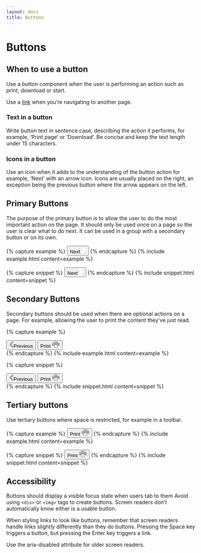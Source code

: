 ```yaml
---
layout: docs
title: Buttons
---
```


# Buttons

## When to use a button

Use a button component when the user is performing an action such as print, download or start.

Use a [link](links) when you’re navigating to another page.

### Text in a button

Write button text in sentence case, describing the action it performs, for example, ‘Print page’ or ‘Download’.
Be concise and keep the text length under 15 characters.

### Icons in a button

Use an icon when it adds to the understanding of the button action for example, ‘Next’ with an arrow icon.
Icons are usually placed on the right, an exception being the previous button where the arrow appears on the left.

## Primary Buttons

The purpose of the primary button is to allow the user to do the most important action on the page.
It should only be used once on a page so the user is clear what to do next.
It can be used in a group with a secondary button or on its own.

<!-- prettier-ignore-start -->
{% capture example %}
<button class="button">Next
  <svg class="ml-2" xmlns="http://www.w3.org/2000/svg" width="11" height="17" viewBox="0 0 11 17" fill="none">
    <path d="M10.8 9L2.9 16.8C2.8 16.9 2.6 17 2.5 17 2.3 17 2.1 16.9 2 16.8L0.2 15C0.1 14.9 0 14.8 0 14.6 0 14.4 0.1 14.2 0.2 14.1L5.9 8.5 0.2 2.9C0.1 2.8 0 2.6 0 2.4 0 2.2 0.1 2.1 0.2 2L2 0.2C2.1 0.1 2.3 0 2.5 0 2.6 0 2.8 0.1 2.9 0.2L10.8 8C10.9 8.2 11 8.3 11 8.5 11 8.7 10.9 8.8 10.8 9Z"
    fill="white" />
  </svg>
</button>
{% endcapture %}
{% include example.html content=example %}
<!-- prettier-ignore-end -->

<!-- prettier-ignore-start -->
{% capture snippet %}
<button class="button">Next
  <svg class="ml-2" xmlns="http://www.w3.org/2000/svg" width="11" height="17" viewBox="0 0 11 17" fill="none">
    <path d="M10.8 9L2.9 16.8C2.8 16.9 2.6 17 2.5 17 2.3 17 2.1 16.9 2 16.8L0.2 15C0.1 14.9 0 14.8 0 14.6 0 14.4 0.1 14.2 0.2 14.1L5.9 8.5 0.2 2.9C0.1 2.8 0 2.6 0 2.4 0 2.2 0.1 2.1 0.2 2L2 0.2C2.1 0.1 2.3 0 2.5 0 2.6 0 2.8 0.1 2.9 0.2L10.8 8C10.9 8.2 11 8.3 11 8.5 11 8.7 10.9 8.8 10.8 9Z"
    fill="white" />
  </svg>
</button>
{% endcapture %}
{% include snippet.html content=snippet %}
<!-- prettier-ignore-end -->

## Secondary Buttons

Secondary buttons should be used when there are optional actions on a page. For example, allowing the user to print the content they’ve just read.

<!-- prettier-ignore-start -->
{% capture example %}
<div class="flex">
  <button class="button-secondary">
    <svg class="mr-2" width="11" height="17" xmlns="http://www.w3.org/2000/svg">
      <path d="M.186 8.03L8.064.202A.663.663 0 0 1 8.547 0c.186 0 .347.068.483.203l1.766 1.754a.596.596 0 0 1 .204.461.654.654 0 0 1-.204.48L5.147 8.49l5.649 5.611a.654.654 0 0 1 .204.48.634.634 0 0 1-.204.461L9.03 16.797a.663.663 0 0 1-.483.203.663.663 0 0 1-.483-.203L.186 8.971a.687.687 0 0 1 0-.942z"
      fill="#9F9F9F" />
     </svg>Previous</button>
  <button class="button-secondary ml-2">Print
    <svg xmlns="http://www.w3.org/2000/svg" class="ml-2" width="20" height="17" viewBox="0 0 20 17" fill="none">
    <path d="M5 0H15V2.4H5V0ZM18.8 3.6C19.1 3.6 19.4 3.8 19.6 4 19.9 4.2 20 4.5 20 4.9V10.9C20 11.3 19.9 11.5 19.6 11.8 19.4 12 19.1 12.1 18.8 12.1H15V17H5V12.1H1.3C0.9 12.1 0.6 12 0.4 11.8 0.1 11.5 0 11.3 0 10.9V4.9C0 4.5 0.1 4.2 0.4 4 0.6 3.8 0.9 3.6 1.3 3.6H18.8ZM2.5 7.3C2.9 7.3 3.1 7.2 3.4 6.9 3.6 6.7 3.8 6.4 3.8 6.1 3.8 5.7 3.6 5.4 3.4 5.2 3.1 5 2.9 4.9 2.5 4.9 2.1 4.9 1.9 5 1.6 5.2 1.4 5.4 1.3 5.7 1.3 6.1 1.3 6.4 1.4 6.7 1.6 6.9 1.9 7.2 2.1 7.3 2.5 7.3ZM13.8 9.7H6.3V15.8H13.8V9.7Z"
    fill="#9F9F9F" />
     </svg>
  </button>
</div>
{% endcapture %}
{% include example.html content=example %}
<!-- prettier-ignore-end -->

<!-- prettier-ignore-start -->
{% capture snippet %}
<div class="flex">
  <button class="button-secondary">
    <svg class="mr-2" width="11" height="17" xmlns="http://www.w3.org/2000/svg">
      <path d="M.186 8.03L8.064.202A.663.663 0 0 1 8.547 0c.186 0 .347.068.483.203l1.766 1.754a.596.596 0 0 1 .204.461.654.654 0 0 1-.204.48L5.147 8.49l5.649 5.611a.654.654 0 0 1 .204.48.634.634 0 0 1-.204.461L9.03 16.797a.663.663 0 0 1-.483.203.663.663 0 0 1-.483-.203L.186 8.971a.687.687 0 0 1 0-.942z"
      fill="#9F9F9F" />
     </svg>Previous</button>
  <button class="button-secondary ml-2">Print
    <svg xmlns="http://www.w3.org/2000/svg" class="ml-2" width="20" height="17" viewBox="0 0 20 17" fill="none">
    <path d="M5 0H15V2.4H5V0ZM18.8 3.6C19.1 3.6 19.4 3.8 19.6 4 19.9 4.2 20 4.5 20 4.9V10.9C20 11.3 19.9 11.5 19.6 11.8 19.4 12 19.1 12.1 18.8 12.1H15V17H5V12.1H1.3C0.9 12.1 0.6 12 0.4 11.8 0.1 11.5 0 11.3 0 10.9V4.9C0 4.5 0.1 4.2 0.4 4 0.6 3.8 0.9 3.6 1.3 3.6H18.8ZM2.5 7.3C2.9 7.3 3.1 7.2 3.4 6.9 3.6 6.7 3.8 6.4 3.8 6.1 3.8 5.7 3.6 5.4 3.4 5.2 3.1 5 2.9 4.9 2.5 4.9 2.1 4.9 1.9 5 1.6 5.2 1.4 5.4 1.3 5.7 1.3 6.1 1.3 6.4 1.4 6.7 1.6 6.9 1.9 7.2 2.1 7.3 2.5 7.3ZM13.8 9.7H6.3V15.8H13.8V9.7Z"
    fill="#9F9F9F" />
     </svg>
  </button>
</div>
{% endcapture %}
{% include snippet.html content=snippet %}
<!-- prettier-ignore-end --> 


## Tertiary buttons

Use tertiary buttons where space is restricted, for example in a toolbar.

<!-- prettier-ignore-start -->
{% capture example %}
<button class="button-tertiary">Print
  <svg xmlns="http://www.w3.org/2000/svg" class="ml-2" width="20" height="17" viewBox="0 0 20 17" fill="none">
    <path d="M5 0H15V2.4H5V0ZM18.8 3.6C19.1 3.6 19.4 3.8 19.6 4 19.9 4.2 20 4.5 20 4.9V10.9C20 11.3 19.9 11.5 19.6 11.8 19.4 12 19.1 12.1 18.8 12.1H15V17H5V12.1H1.3C0.9 12.1 0.6 12 0.4 11.8 0.1 11.5 0 11.3 0 10.9V4.9C0 4.5 0.1 4.2 0.4 4 0.6 3.8 0.9 3.6 1.3 3.6H18.8ZM2.5 7.3C2.9 7.3 3.1 7.2 3.4 6.9 3.6 6.7 3.8 6.4 3.8 6.1 3.8 5.7 3.6 5.4 3.4 5.2 3.1 5 2.9 4.9 2.5 4.9 2.1 4.9 1.9 5 1.6 5.2 1.4 5.4 1.3 5.7 1.3 6.1 1.3 6.4 1.4 6.7 1.6 6.9 1.9 7.2 2.1 7.3 2.5 7.3ZM13.8 9.7H6.3V15.8H13.8V9.7Z"
    fill="#9F9F9F" />
  </svg>
</button>
{% endcapture %}
{% include example.html content=example %}
<!-- prettier-ignore-end -->

<!-- prettier-ignore-start -->
{% capture snippet %}
<button class="button-tertiary">Print
  <svg xmlns="http://www.w3.org/2000/svg" class="ml-2" width="20" height="17" viewBox="0 0 20 17" fill="none">
    <path d="M5 0H15V2.4H5V0ZM18.8 3.6C19.1 3.6 19.4 3.8 19.6 4 19.9 4.2 20 4.5 20 4.9V10.9C20 11.3 19.9 11.5 19.6 11.8 19.4 12 19.1 12.1 18.8 12.1H15V17H5V12.1H1.3C0.9 12.1 0.6 12 0.4 11.8 0.1 11.5 0 11.3 0 10.9V4.9C0 4.5 0.1 4.2 0.4 4 0.6 3.8 0.9 3.6 1.3 3.6H18.8ZM2.5 7.3C2.9 7.3 3.1 7.2 3.4 6.9 3.6 6.7 3.8 6.4 3.8 6.1 3.8 5.7 3.6 5.4 3.4 5.2 3.1 5 2.9 4.9 2.5 4.9 2.1 4.9 1.9 5 1.6 5.2 1.4 5.4 1.3 5.7 1.3 6.1 1.3 6.4 1.4 6.7 1.6 6.9 1.9 7.2 2.1 7.3 2.5 7.3ZM13.8 9.7H6.3V15.8H13.8V9.7Z"
    fill="#9F9F9F" />
  </svg>
</button>
{% endcapture %}
{% include snippet.html content=snippet %}
<!-- prettier-ignore-end -->

## Accessibility

Buttons should display a visible focus state when users tab to them Avoid using `<div>` or `<img>` tags to create buttons. Screen readers don’t automatically know either is a usable button.

When styling links to look like buttons, remember that screen readers handle links slightly differently than they do buttons. Pressing the Space key triggers a button, but pressing the Enter key triggers a link.

Use the aria-disabled attribute for older screen readers.
